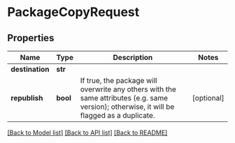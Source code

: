 # PackageCopyRequest

## Properties
Name | Type | Description | Notes
------------ | ------------- | ------------- | -------------
**destination** | **str** |  | 
**republish** | **bool** | If true, the package will overwrite any others with the same attributes (e.g. same version); otherwise, it will be flagged as a duplicate. | [optional] 

[[Back to Model list]](../README.md#documentation-for-models) [[Back to API list]](../README.md#documentation-for-api-endpoints) [[Back to README]](../README.md)


